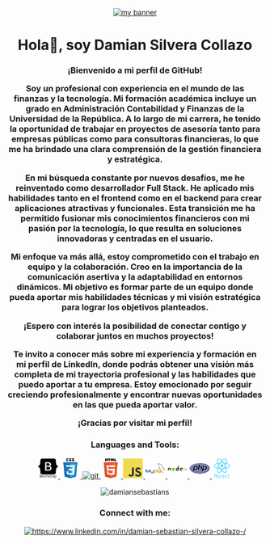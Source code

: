 <p align="center">
  <a href="https://www.linkedin.com/in/damian-sebastian-silvera-collazo-/" target="_blank" rel="noreferrer"><img src="https://i.ibb.co/4ZhQTZp/banner.jpg" alt="my banner"></a></p>

<h1 align="center">Hola👋, soy Damian Silvera Collazo</h1>
<h3 align="center">¡Bienvenido a mi perfil de GitHub! 
  
Soy un profesional con experiencia en el mundo de las finanzas y la tecnología. Mi formación académica incluye un grado en Administración Contabilidad y Finanzas de la Universidad de la República. A lo largo de mi carrera, he tenido la oportunidad de trabajar en proyectos de asesoría tanto para empresas públicas como para consultoras financieras, lo que me ha brindado una clara comprensión de la gestión financiera y estratégica.

En mi búsqueda constante por nuevos desafios, me he reinventado como desarrollador Full Stack. He aplicado mis habilidades tanto en el frontend como en el backend para crear aplicaciones atractivas y funcionales. Esta transición me ha permitido fusionar mis conocimientos financieros con mi pasión por la tecnología, lo que resulta en soluciones innovadoras y centradas en el usuario.

Mi enfoque va más allá, estoy comprometido con el trabajo en equipo y la colaboración. Creo en la importancia de la comunicación asertiva y la adaptabilidad en entornos dinámicos. Mi objetivo es formar parte de un equipo donde pueda aportar mis habilidades técnicas y mi visión estratégica para lograr los objetivos planteados.

 ¡Espero con interés la posibilidad de conectar contigo y colaborar juntos en muchos proyectos!

Te invito a conocer más sobre mi experiencia y formación en mi perfil de LinkedIn, donde podrás obtener una visión más completa de mi trayectoria profesional y las habilidades que puedo aportar a tu empresa. Estoy emocionado por seguir creciendo profesionalmente y encontrar nuevas oportunidades en las que pueda aportar valor. 

¡Gracias por visitar mi perfil!</h3>

<h3 align="center">Languages and Tools:</h3>
<p align="center"> <a href="https://getbootstrap.com" target="_blank" rel="noreferrer"> <img src="https://raw.githubusercontent.com/devicons/devicon/master/icons/bootstrap/bootstrap-plain-wordmark.svg" alt="bootstrap" width="40" height="40"/> </a>
<a href="https://www.w3schools.com/css/" target="_blank" rel="noreferrer"> <img src="https://raw.githubusercontent.com/devicons/devicon/master/icons/css3/css3-original-wordmark.svg" alt="css3" width="40" height="40"/> </a> <a href="https://git-scm.com/" target="_blank" rel="noreferrer"> <img src="https://www.vectorlogo.zone/logos/git-scm/git-scm-icon.svg" alt="git" width="40" height="40"/> </a> <a href="https://www.w3.org/html/" target="_blank" rel="noreferrer"> <img src="https://raw.githubusercontent.com/devicons/devicon/master/icons/html5/html5-original-wordmark.svg" alt="html5" width="40" height="40"/> </a> <a href="https://developer.mozilla.org/en-US/docs/Web/JavaScript" target="_blank" rel="noreferrer"> <img src="https://raw.githubusercontent.com/devicons/devicon/master/icons/javascript/javascript-original.svg" alt="javascript" width="40" height="40"/> </a> <a href="https://www.mysql.com/" target="_blank" rel="noreferrer"> <img src="https://raw.githubusercontent.com/devicons/devicon/master/icons/mysql/mysql-original-wordmark.svg" alt="mysql" width="40" height="40"/> </a> <a href="https://nodejs.org" target="_blank" rel="noreferrer"> <img src="https://raw.githubusercontent.com/devicons/devicon/master/icons/nodejs/nodejs-original-wordmark.svg" alt="nodejs" width="40" height="40"/> </a> <a href="https://www.php.net" target="_blank" rel="noreferrer"> <img src="https://raw.githubusercontent.com/devicons/devicon/master/icons/php/php-original.svg" alt="php" width="40" height="40"/> </a> <a href="https://reactjs.org/" target="_blank" rel="noreferrer"> <img src="https://raw.githubusercontent.com/devicons/devicon/master/icons/react/react-original-wordmark.svg" alt="react" width="40" height="40"/> </a> </p>

<p align="center"><img align="center" src="https://github-readme-stats.vercel.app/api/top-langs?username=damiansebastians&show_icons=true&locale=en&layout=compact" alt="damiansebastians" /></p>

<h3 align="center">Connect with me:</h3>
<p align="center">
<a href="https://www.linkedin.com/in/damian-sebastian-silvera-collazo-/" target="blank"><img align="center" src="https://raw.githubusercontent.com/rahuldkjain/github-profile-readme-generator/master/src/images/icons/Social/linked-in-alt.svg" alt="https://www.linkedin.com/in/damian-sebastian-silvera-collazo-/" height="30" width="40" /></a>
</p>
